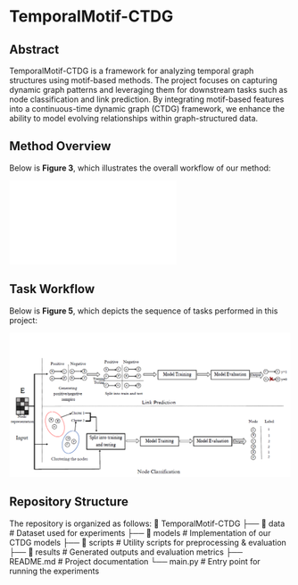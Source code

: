 # TemporalMotif-CTDG
## Abstract  
TemporalMotif-CTDG is a framework for analyzing temporal graph structures using motif-based methods. The project focuses on capturing dynamic graph patterns and leveraging them for downstream tasks such as node classification and link prediction. By integrating motif-based features into a continuous-time dynamic graph (CTDG) framework, we enhance the ability to model evolving relationships within graph-structured data.
## Method Overview  
Below is **Figure 3**, which illustrates the overall workflow of our method:  

![Method Overview](images/Temporal_Graph.pdf)  

## Task Workflow  
Below is **Figure 5**, which depicts the sequence of tasks performed in this project:  

![Task Workflow](images/downstream3.png)  

## Repository Structure  
The repository is organized as follows: 
📂 TemporalMotif-CTDG
├── 📁 data # Dataset used for experiments
├── 📁 models # Implementation of our CTDG models
├── 📁 scripts # Utility scripts for preprocessing & evaluation
├── 📁 results # Generated outputs and evaluation metrics
├── README.md # Project documentation
└── main.py # Entry point for running the experiments
